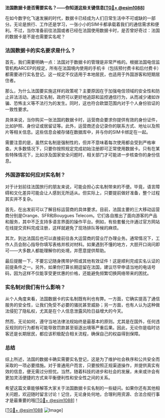 **法国数据卡是否需要实名？——你知道这些关键信息[[TG💪+ @esim1088](https://t.me/s/esim1088)]**

在如今数字化飞速发展的时代，数据卡已经成为人们日常生活中不可或缺的一部分。无论是旅行、工作还是学习，一张小小的SIM卡都承载着我们的通信需求和便利。不过，当你准备前往法国或者已经在法国使用数据卡时，是否曾好奇过：法国的数据卡是不是也需要实名呢？

### 法国数据卡的实名要求是什么？

首先，我们需要明确一点：法国对于数据卡的管理是非常严格的。根据法国电信监管机构ARCEP的规定，所有在法国境内使用的手机卡（包括预付费卡和后付费卡）都需要进行实名登记。这一规定不仅适用于本地居民，也适用于外国游客和短期居住者。

那么，为什么法国要实施这样的政策呢？主要原因在于加强电信领域的安全性和防止非法活动。通过实名制，政府可以更好地追踪和监控通信行为，从而减少诸如诈骗、恐怖主义等不法行为的发生。同时，这也符合欧盟范围内对于个人身份验证的一致性要求。

具体来说，当你购买一张法国的数据卡时，运营商会要求你提供有效的身份证件，比如护照、身份证或居留证等。此外，运营商还会记录你的联系方式、地址以及照片等相关信息。这些信息会被存储在数据库中，并与你的SIM卡绑定在一起。

需要注意的是，虽然实名制是强制性的，但并不意味着每次使用都会受到严格审查。大多数情况下，只要你按照规定完成初始注册即可正常使用数据卡。只有在某些特殊情况下，比如涉及国家安全问题时，相关部门才可能进一步核查你的身份信息。

### 外国游客如何应对实名制？

对于计划前往法国旅行的朋友来说，可能会担心实名制带来的不便。毕竟，语言障碍和文化差异可能会让人感到无所适从。但实际上，只要提前做好准备，整个过程其实并不复杂。

首先，在出发前可以了解目标运营商的具体要求。目前，法国主要的三大移动运营商分别是Orange、SFR和Bouygues Telecom。它们各自推出了面向游客的产品和服务，其中不乏支持多语言界面的操作平台。例如，有些套餐允许通过官方网站在线提交资料完成注册，这样就避免了现场排队等候的麻烦。

其次，到达法国后也可以直接前往各大运营商的营业厅办理业务。通常情况下，工作人员会耐心指导你填写表格并核对材料。如果遇到不懂的地方，大胆开口询问即可——大多数人都能理解你的处境，并愿意提供帮助。

最后提醒一下，不要忘记随身携带护照或其他有效证件！这是顺利完成实名认证的前提条件之一。另外，如果你打算长期逗留在法国，建议尽早申请当地的电话号码，因为这样不仅能享受更优惠的价格，还能避免频繁切换网络带来的困扰。

### 实名制对我们有什么影响？

从个人角度来看，法国数据卡的实名制既有利也有弊。一方面，它确实提高了通信服务的安全性，让我们免受不必要的骚扰甚至威胁；另一方面，也有人认为这种做法侵犯了隐私权，尤其是在个人信息泄露风险日益增大的今天。

然而，无论如何，遵守当地法律法规始终是最基本的原则。尤其是在国外，任何违反规则的行为都有可能导致罚款甚至驱逐出境等严重后果。因此，无论你是临时访客还是长期居民，都应该积极配合相关流程，确保自己的权益得到保障。

### 总结

综上所述，法国的数据卡确实需要实名登记，这是为了维护社会秩序和公共安全而采取的一项必要措施。对于普通用户而言，只要按照正规渠道操作，并提供真实有效的信息，便无需过分担忧。当然，随着科技的进步和社会的发展，未来或许会有更加灵活便捷的方式来平衡便利性和安全性之间的关系。

希望这篇文章能够解答大家关于法国数据卡实名制的一些疑问。如果你还有其他相关问题，欢迎随时留言讨论！记住，无论身处何地，合理利用资源、合法合规行事才是最重要的哦[[TG💪+ @esim1088](https://t.me/s/esim1088)]！

[[TG💪+ @esim1088](https://t.me/s/esim1088) ![Image](https://i.postimg.cc/4NQfJmqS/Snipaste-2025-05-13-00-14-12.png)]